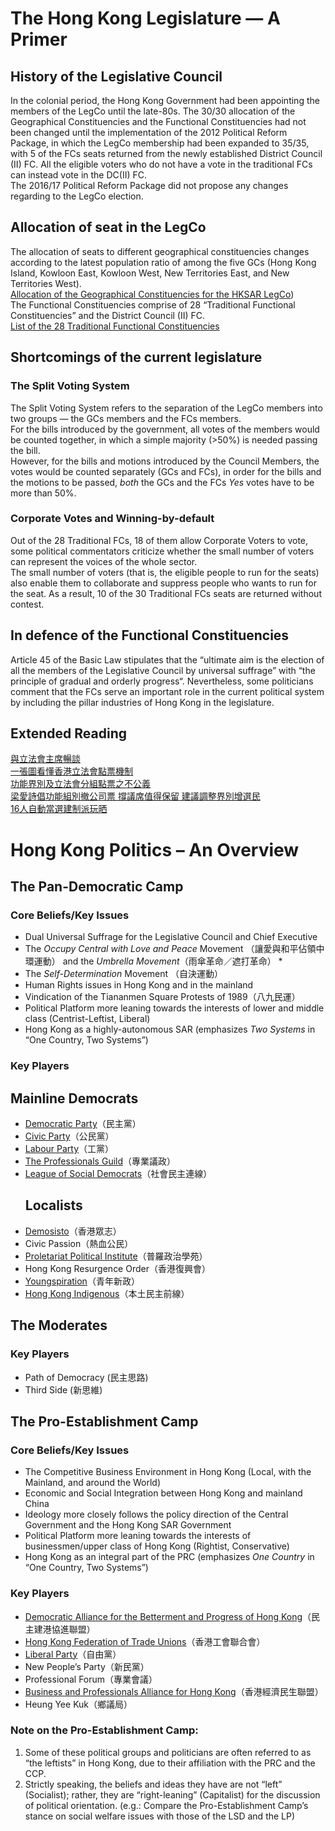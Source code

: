# The Hong Kong Legislature — A Primer

## History of the Legislative Council

In the colonial period, the Hong Kong Government had been appointing the members of the LegCo until the late-80s. The 30/30 allocation of the Geographical Constituencies and the Functional Constituencies had not been changed until the implementation of the 2012 Political Reform Package, in which the LegCo membership had been expanded to 35/35, with 5 of the FCs seats returned from the newly established District Council \(II\) FC. All the eligible voters who do not have a vote in the traditional FCs can instead vote in the DC\(II\) FC.  
The 2016/17 Political Reform Package did not propose any changes regarding to the LegCo election.

## Allocation of seat in the LegCo

The allocation of seats to different geographical constituencies changes according to the latest population ratio of among the five GCs \(Hong Kong Island, Kowloon East, Kowloon West, New Territories East, and New Territories West\).  
[Allocation of the Geographical Constituencies for the HKSAR LegCo](https://zh.wikipedia.org/zh-hk/地區直選#.E6.AD.B7.E5.B1.86.E7.AB.8B.E6.B3.95.E6.9C.83.E9.81.B8.E5.8D.80.E8.AD.B0.E5.B8.AD.E6.95.B8.E9.87.8F_.28.E9.A6.99.E6.B8.AF.E5.9B.9E.E6.AD.B8.E5.BE.8C.29)\)  
The Functional Constituencies comprise of 28 “Traditional Functional Constituencies” and the District Council \(II\) FC.  
[List of the 28 Traditional Functional Constituencies](http://www.eac.gov.hk/pdf/legco/2016LCE_Report/ch/2016lce_appendix4.pdf)

## Shortcomings of the current legislature

### The Split Voting System

The Split Voting System refers to the separation of the LegCo members into two groups — the GCs members and the FCs members.   
For the bills introduced by the government, all votes of the members would be counted together, in which a simple majority \(&gt;50%\) is needed passing the bill.  
However, for the bills and motions introduced by the Council Members, the votes would be counted separately \(GCs and FCs\), in order for the bills and the motions to be passed, _both_ the GCs and the FCs _Yes_ votes have to be more than 50%.

### Corporate Votes and Winning-by-default

Out of the 28 Traditional FCs, 18 of them allow Corporate Voters to vote, some political commentators criticize whether the small number of voters can represent the voices of the whole sector.  
The small number of voters \(that is, the eligible people to run for the seats\) also enable them to collaborate and suppress people who wants to run for the seat. As a result, 10 of the 30 Traditional FCs seats are returned without contest.

## In defence of the Functional Constituencies

Article 45 of the Basic Law stipulates that the “ultimate aim is the election of all the members of the Legislative Council by universal suffrage” with “the principle of gradual and orderly progress“. Nevertheless, some politicians comment that the FCs serve an important role in the current political system by including the pillar industries of Hong Kong in the legislature.

## Extended Reading

[與立法會主席暢談](http://www.legco.gov.hk/chinese/education/youth_chairman_school_150210.html)  
[一張圖看懂香港立法會點票機制](https://initiumlab.com/blog/20150821-legco-vote-procedure/)  
[功能界別及立法會分組點票之不公義](http://www.inmediahk.net/node/1038769)  
[梁愛詩倡功能組別撤公司票 撐議席值得保留 建議調整界別增選民](https://web.archive.org/web/20080113143314/http://hk.news.yahoo.com/080104/12/2mg30.html)  
[16人自動當選建制派玩晒](http://orientaldaily.on.cc/cnt/news/20120801/00176_011.html)

# Hong Kong Politics – An Overview

## The Pan-Democratic Camp

### Core Beliefs/Key Issues

* Dual Universal Suffrage for the Legislative Council and Chief
  Executive
* The _Occupy Central with Love and Peace_ Movement
  （讓愛與和平佔領中環運動） and the _Umbrella Movement_（雨傘革命／遮打革命）  \*
* The _Self-Determination_ Movement （自決運動）  
* Human Rights issues in Hong Kong and in the mainland  
* Vindication of the Tiananmen Square Protests of 1989（八九民運）  
* Political Platform more leaning towards the interests of lower and
  middle class \(Centrist-Leftist, Liberal\)  
* Hong Kong as a highly-autonomous SAR  \(emphasizes _Two Systems_
  in “One Country, Two Systems”\)  

### Key Players

## Mainline Democrats

* [Democratic Party](www.dphk.org)（民主黨）
* [Civic Party](civicparty.hk)（公民黨）
* [Labour Party](labour.org.hk)（工黨）
* [The Professionals Guild](https://www.facebook.com/professionalsguild/)（專業議政）
* [League of Social Democrats](www.lsd.org.hk)（社會民主連線）
  ## Localists
* [Demosisto](www.demosisto.hk)（香港眾志）
* Civic Passion（熱血公民）
* [Proletariat Political Institute](www.hkppi.com)（普羅政治學苑）
* Hong Kong Resurgence Order（香港復興會）
* [Youngspiration](youngspiration.hk)（青年新政）
* [Hong Kong Indigenous](www.bbc.com/zhongwen/trad/china/.../151018_hongkong_localist)（本土民主前線）

## The Moderates

### Key Players

* Path of Democracy \(民主思路\)
* Third Side \(新思維\)

## The Pro-Establishment Camp

### Core Beliefs/Key Issues

* The Competitive Business Environment in Hong Kong \(Local, with the
  Mainland, and around the World\)  
* Economic and Social Integration between Hong Kong and mainland
  China  
* Ideology more closely follows the policy direction of the Central
  Government and the Hong Kong SAR Government  
* Political Platform more leaning towards the interests of
  businessmen/upper class of Hong Kong \(Rightist, Conservative\)  
* Hong Kong as an integral part of the PRC \(emphasizes _One Country_
  in “One Country, Two Systems”\)  

### Key Players

* [Democratic Alliance for the Betterment and Progress of Hong Kong](www.dab.org.hk/)（民主建港協進聯盟）
* [Hong Kong Federation of Trade Unions](www.ftu.org.hk/)（香港工會聯合會）
* [Liberal Party](www.liberal.org.hk)（自由黨） 
* New People’s Party（新民黨）
* Professional Forum（專業會議）
* [Business and Professionals Alliance for Hong Kong](www.bpahk.org)（香港經濟民生聯盟）
* Heung Yee Kuk（鄉議局）

### Note on the Pro-Establishment Camp:

1. Some of these political groups and politicians are often referred to
   as “the leftists” in Hong Kong, due to their affiliation with the
   PRC and the CCP.  
2. Strictly speaking, the beliefs and ideas they have are not “left”
   \(Socialist\); rather, they are “right-leaning” \(Capitalist\) for the
   discussion of political orientation. \(e.g.: Compare the
   Pro-Establishment Camp’s stance on social welfare issues with those
   of the LSD and the LP\)  



